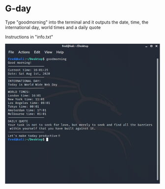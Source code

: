 # G-day
Type "goodmorning" into the terminal and it outputs the date, time, the international day, world times and a daily quote

Instructions in "info.txt"

<img src="view.png">

